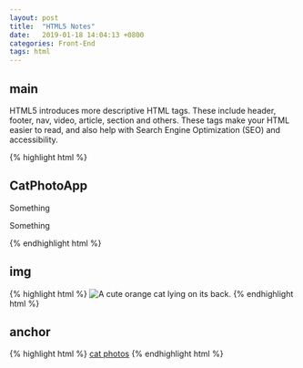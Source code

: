 ```yaml
---
layout: post
title:  "HTML5 Notes"
date:   2019-01-18 14:04:13 +0800
categories: Front-End
tags: html
---
```


## main

HTML5 introduces more descriptive HTML tags. These include header, footer, nav, video, article, section and others.
These tags make your HTML easier to read, and also help with Search Engine Optimization (SEO) and accessibility.

{% highlight html %}
<h2>CatPhotoApp</h2>
<main>
<p>Something</p>

<p>Something
</main>
{% endhighlight html %}

## img
{% highlight html %}
<img src="https://bit.ly/fcc-relaxing-cat" alt="A cute orange cat lying on its back.">
{% endhighlight html %}

## anchor <a>
{% highlight html %}
<a href="http://freecatphotoapp.com">cat photos</a>
{% endhighlight html %}
